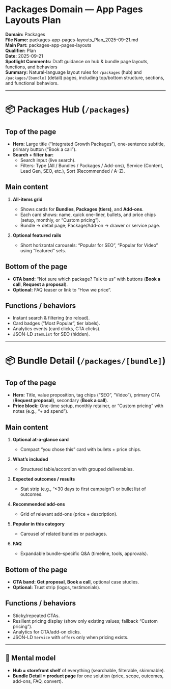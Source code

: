 # Packages Domain — App Pages Layouts Plan
**Domain:** Packages  
**File Name:** packages-app-pages-layouts_Plan_2025-09-21.md  
**Main Part:** packages-app-pages-layouts  
**Qualifier:** Plan  
**Date:** 2025-09-21  
**Spotlight Comments:** Draft guidance on hub & bundle page layouts, functions, and behaviors  
**Summary:** Natural-language layout rules for `/packages` (hub) and `/packages/[bundle]` (detail) pages, including top/bottom structure, sections, and functional behaviors.

---

# 📦 Packages Hub (`/packages`)

## Top of the page
- **Hero:** Large title (“Integrated Growth Packages”), one-sentence subtitle, primary button (“Book a call”).
- **Search + filter bar:**
  - Search input (live search).
  - Filters: Type (All / Bundles / Packages / Add-ons), Service (Content, Lead Gen, SEO, etc.), Sort (Recommended / A–Z).

## Main content
1. **All-items grid**
   - Shows cards for **Bundles**, **Packages (tiers)**, and **Add-ons**.
   - Each card shows: name, quick one-liner, bullets, and price chips (setup, monthly, or “Custom pricing”).
   - Bundle → detail page; Package/Add-on → drawer or service page.

2. **Optional featured rails**
   - Short horizontal carousels: “Popular for SEO”, “Popular for Video” using “featured” sets.

## Bottom of the page
- **CTA band:** “Not sure which package? Talk to us” with buttons (**Book a call**, **Request a proposal**).
- **Optional:** FAQ teaser or link to “How we price”.

## Functions / behaviors
- Instant search & filtering (no reload).
- Card badges (“Most Popular”, tier labels).
- Analytics events (card clicks, CTA clicks).
- JSON-LD `ItemList` for SEO (hidden).

---

# 📦 Bundle Detail (`/packages/[bundle]`)

## Top of the page
- **Hero:** Title, value proposition, tag chips (“SEO”, “Video”), primary CTA (**Request proposal**), secondary (**Book a call**).
- **Price block:** One-time setup, monthly retainer, or “Custom pricing” with notes (e.g., “+ ad spend”).

## Main content
1. **Optional at-a-glance card**
   - Compact “you chose this” card with bullets + price chips.

2. **What’s included**
   - Structured table/accordion with grouped deliverables.

3. **Expected outcomes / results**
   - Stat strip (e.g., “≤30 days to first campaign”) or bullet list of outcomes.

4. **Recommended add-ons**
   - Grid of relevant add-ons (price + description).

5. **Popular in this category**
   - Carousel of related bundles or packages.

6. **FAQ**
   - Expandable bundle-specific Q&A (timeline, tools, approvals).

## Bottom of the page
- **CTA band:** **Get proposal**, **Book a call**, optional case studies.
- **Optional:** Trust strip (logos, testimonials).

## Functions / behaviors
- Sticky/repeated CTAs.
- Resilient pricing display (show only existing values; fallback “Custom pricing”).
- Analytics for CTA/add-on clicks.
- JSON-LD `Service` with `offers` only when pricing exists.

---

## 🧩 Mental model
- **Hub = storefront shelf** of everything (searchable, filterable, skimmable).  
- **Bundle Detail = product page** for one solution (price, scope, outcomes, add-ons, FAQ, convert).
